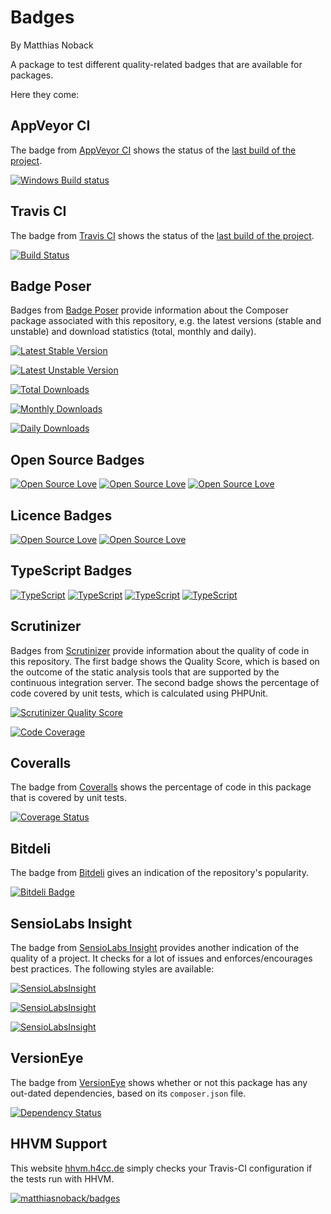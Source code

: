 # Badges

By Matthias Noback

A package to test different quality-related badges that are available for
packages.

Here they come:

## AppVeyor CI

The badge from [AppVeyor CI](https://www.appveyor.com/) shows the status of the [last
build of the project](https://www.appveyor.com/docs/status-badges).

[![Windows Build status](https://ci.appveyor.com/api/projects/status/github/elv1s42/screenshottaker?branch=master&svg=true)](https://ci.appveyor.com/project/elv1s42/screenshottaker/branch/master)

## Travis CI

The badge from [Travis CI](https://travis-ci.org/) shows the status of the [last
build of the project](http://about.travis-ci.org/docs/user/status-images/).

[![Build Status](https://travis-ci.org/matthiasnoback/badges.png?branch=master)](https://travis-ci.org/matthiasnoback/badges)

## Badge Poser

Badges from [Badge Poser](https://poser.pugx.org/) provide information about the
Composer package associated with this repository, e.g. the latest versions
(stable and unstable) and download statistics (total, monthly and daily).

[![Latest Stable Version](https://poser.pugx.org/matthiasnoback/badges/v/stable.png)](https://packagist.org/packages/matthiasnoback/badges)

[![Latest Unstable Version](https://poser.pugx.org/matthiasnoback/badges/v/unstable.png)](https://packagist.org/packages/matthiasnoback/badges)

[![Total Downloads](https://poser.pugx.org/matthiasnoback/badges/downloads.png)](https://packagist.org/packages/matthiasnoback/badges)

[![Monthly Downloads](https://poser.pugx.org/matthiasnoback/badges/d/monthly.png)](https://packagist.org/packages/matthiasnoback/badges)

[![Daily Downloads](https://poser.pugx.org/matthiasnoback/badges/d/daily.png)](https://packagist.org/packages/matthiasnoback/badges)


## Open Source Badges
[![Open Source Love](https://badges.frapsoft.com/os/v1/open-source.svg?v=102)](https://github.com/ellerbrock/open-source-badge/)
[![Open Source Love](https://badges.frapsoft.com/os/v2/open-source.svg?v=102)](https://github.com/ellerbrock/open-source-badge/)
[![Open Source Love](https://badges.frapsoft.com/os/v3/open-source.svg?v=102)](https://github.com/ellerbrock/open-source-badge/)  

## Licence Badges
[![Open Source Love](https://badges.frapsoft.com/os/mit/mit.svg?v=102)](https://github.com/ellerbrock/open-source-badge/)
[![Open Source Love](https://badges.frapsoft.com/os/gpl/gpl.svg?v=102)](https://github.com/ellerbrock/open-source-badge/)

## TypeScript Badges
[![TypeScript](https://badges.frapsoft.com/typescript/awesome/typescript.png?v=100)](https://github.com/ellerbrock/typescript-badges/) [![TypeScript](https://badges.frapsoft.com/typescript/code/typescript.png?v=100)](https://github.com/ellerbrock/typescript-badges/) [![TypeScript](https://badges.frapsoft.com/typescript/love/typescript.png?v=100)](https://github.com/ellerbrock/typescript-badges/) [![TypeScript](https://badges.frapsoft.com/typescript/version/typescript-v19.svg)](https://github.com/ellerbrock/typescript-badges/) 

## Scrutinizer

Badges from [Scrutinizer](https://scrutinizer-ci.com/) provide information about the quality of code in this repository.
The first badge shows the Quality Score, which is based on the outcome of the static analysis tools that are supported
by the continuous integration server. The second badge shows the percentage of code covered by unit tests, which is
calculated using PHPUnit.

[![Scrutinizer Quality Score](https://scrutinizer-ci.com/g/matthiasnoback/badges/badges/quality-score.png?s=4023c984fc1163a44f4220cd7d57406643ced9f2)](https://scrutinizer-ci.com/g/matthiasnoback/badges/)

[![Code Coverage](https://scrutinizer-ci.com/g/matthiasnoback/badges/badges/coverage.png?s=531ebd5f55891dfc816ace082531adfb24d194e9)](https://scrutinizer-ci.com/g/matthiasnoback/badges/)

## Coveralls

The badge from [Coveralls](https://coveralls.io/) shows the percentage of code
in this package that is covered by unit tests.

[![Coverage Status](https://coveralls.io/repos/matthiasnoback/badges/badge.png?branch=master)](https://coveralls.io/r/matthiasnoback/badges?branch=master)

## Bitdeli

The badge from [Bitdeli](https://bitdeli.com/) gives an indication of the
repository's popularity.

[![Bitdeli Badge](https://d2weczhvl823v0.cloudfront.net/matthiasnoback/badges/trend.png)](https://bitdeli.com/free "Bitdeli Badge")

## SensioLabs Insight

The badge from [SensioLabs Insight](https://insight.sensiolabs.com/) provides
another indication of the quality of a project. It checks for a lot of issues
and enforces/encourages best practices. The following styles are available:

[![SensioLabsInsight](https://insight.sensiolabs.com/projects/f7688b3a-7fb7-4618-9384-6e2d348a76ba/big.png)](https://insight.sensiolabs.com/projects/f7688b3a-7fb7-4618-9384-6e2d348a76ba)

[![SensioLabsInsight](https://insight.sensiolabs.com/projects/f7688b3a-7fb7-4618-9384-6e2d348a76ba/small.png)](https://insight.sensiolabs.com/projects/f7688b3a-7fb7-4618-9384-6e2d348a76ba)

[![SensioLabsInsight](https://insight.sensiolabs.com/projects/f7688b3a-7fb7-4618-9384-6e2d348a76ba/mini.png)](https://insight.sensiolabs.com/projects/f7688b3a-7fb7-4618-9384-6e2d348a76ba)

## VersionEye

The badge from [VersionEye](https://www.versioneye.com/) shows whether or not
this package has any out-dated dependencies, based on its ``composer.json``
file.

[![Dependency Status](https://www.versioneye.com/php/matthiasnoback:badges/dev-master/badge.png)](https://www.versioneye.com/php/matthiasnoback:badges/dev-master)

## HHVM Support

This website [hhvm.h4cc.de](http://hhvm.h4cc.de) simply checks your Travis-CI configuration if the tests run with HHVM.

[![matthiasnoback/badges](http://hhvm.h4cc.de/badge/matthiasnoback/badges.png)](http://hhvm.h4cc.de/package/matthiasnoback/badges)
